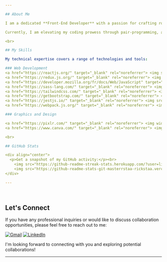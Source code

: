 ```yaml
---

## About Me

I am a dedicated **Front-End Developer** with a passion for crafting robust and innovative solutions. 

Currently, I am elevating my coding prowess through pair-programming, and I am eager to embark on new collaborative opportunities within the developer community.

<br>

## My Skills

My technical expertise covers a range of technologies and tools:

### Web Development
<a href="https://reactjs.org/" target="_blank" rel="noreferrer"> <img src="https://skillicons.dev/icons?i=react" alt="React" width="80" height="60"/> </a>
<a href="https://redux.js.org/" target="_blank" rel="noreferrer"> <img src="https://skillicons.dev/icons?i=redux" alt="Redux" width="60" height="60"/> </a>
<a href="https://developer.mozilla.org/fr/docs/Web/JavaScript" target="_blank" rel="noreferrer"> <img src="https://skillicons.dev/icons?i=javascript" alt="JavaScript" width="60" height="60"/> </a>
<a href="https://sass-lang.com/" target="_blank" rel="noreferrer"> <img src="https://skillicons.dev/icons?i=sass" alt="Sass" width="60" height="60"/> </a>
<a href="https://tailwindcss.com/" target="_blank" rel="noreferrer"> <img src="https://skillicons.dev/icons?i=tailwindcss" alt="Tailwindcss" width="60" height="60"/> </a>
<a href="https://getbootstrap.com/" target="_blank" rel="noreferrer"> <img src="https://skillicons.dev/icons?i=bootstrap" alt="Bootstrap" width="60" height="60"/> </a>
<a href="https://jestjs.io/" target="_blank" rel="noreferrer"> <img src="https://skillicons.dev/icons?i=jest" alt="Jest" width="60" height="60"/> </a>
<a href="https://webpack.js.org/" target="_blank" rel="noreferrer"> <img src="https://skillicons.dev/icons?i=webpack" alt="Webpack" width="60" height="60"/> </a>

### Graphics and Design

<a href="https://pixlr.com/" target="_blank" rel="noreferrer"> <img width="90" height="30" src="https://github.com/lily4178993/lily4178993/assets/101261047/ae9136db-6379-4dec-8e4a-824745192e1b" alt="Pixlr" align="left"/> </a>
<a href="https://www.canva.com/" target="_blank" rel="noreferrer"> <img width="60" height="30" src="https://www.vectorlogo.zone/logos/canva/canva-ar21.svg" alt="Canva"/> </a>

<br>

## GitHub Stats

<div align="center">
  <p>Get a snapshot of my GitHub activity:</p><br>
    <img src="https://github-readme-streak-stats.herokuapp.com/?user=lily4178993&show_icons=true&locale=en&theme=monokai"/>
    <img src="https://github-readme-stats-git-masterrstaa-rickstaa.vercel.app/api?username=lily4178993&show_icons=true&locale=en&theme=monokai"/>
</div>

---
```

<br>

## Let's Connect

If you have any professional inquiries or would like to discuss collaboration opportunities, please feel free to reach out to me:

[![Gmail](https://img.shields.io/badge/Gmail-D14836?logo=gmail&logoColor=white)](mailto:nellytelli@gmail.com)
[![LinkedIn](https://img.shields.io/badge/LinkedIn-%230077B5.svg?logo=linkedin&logoColor=white)](https://www.linkedin.com/in/nellytelli)

I'm looking forward to connecting with you and exploring potential collaborations!

---
